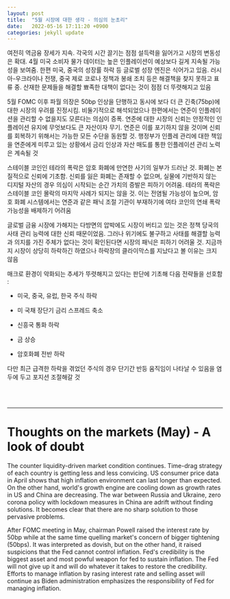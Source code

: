 ```yaml
---
layout: post
title:  "5월 시장에 대한 생각 - 의심의 눈초리"
date:   2022-05-16 17:11:20 +0900
categories: jekyll update
---
```

여전히 역금융 장세가 지속. 각국의 시간 끌기는 점점 설득력을 잃어가고 시장의 변동성은 확대. 4월 미국 소비자 물가 데이터는 높은 인플레이션이 예상보다 길게 지속될 가능성을 보여줌. 한편 미국, 중국의 성장률 하락 등 글로벌 성장 엔진은 식어가고 있음. 러시아-우크라이나 전쟁, 중국 제로 코로나 정책과 봉쇄 조치 등은 해결책을 찾지 못하고 표류 중. 산재한 문제들을 해결할 뾰족한 대책이 없다는 것이 점점 더 뚜렷해지고 있음

5월 FOMC 이후 파월 의장은 50bp 인상을 단행하고 동시에 보다 더 큰 긴축(75bp)에 대한 시장의 우려를 진정시킴. 비둘기적으로 해석되었으나 한편에서는 연준이 인플레이션을 관리할 수 없을지도 모른다는 의심이 증폭. 연준에 대한 시장의 신뢰는 안정적인 인플레이션 유지에 무엇보다도 큰 자산이자 무기. 연준은 이를 포기하지 않을 것이며 신뢰를 회복하기 위해서는 가능한 모든 수단을 동원할 것. 행정부가 인플레 관리에 대한 책임을 연준에게 미루고 있는 상황에서 금리 인상과 자산 매도를 통한 인플레이션 관리 노력은 계속될 것

스테이블 코인인 테라의 폭락은 암호 화폐에 만연한 사기의 일부가 드러난 것. 화폐는 본질적으로 신뢰에 기초함. 신뢰를 잃은 화폐는 존재할 수 없으며, 실물에 기반하지 않는 디지털 자산의 경우 의심이 시작되는 순간 가치의 증발은 피하기 어려움. 테라의 폭락은 스테이블 코인 몰락의 마지막 사례가 되지는 않을 것. 이는 전염될 가능성이 높으며, 암호 화폐 시스템에서는 연준과 같은 패닉 조절 기관이 부재하기에 여타 코인의 연쇄 폭락 가능성을 배제하기 어려움

글로벌 금융 시장에 가해지는 다방면의 압박에도 시장이 버티고 있는 것은 정책 당국의 사태 관리 능력에 대한 신뢰 때문이었음. 그러나 위기에도 불구하고 사태를 해결할 능력과 의지를 가진 주체가 없다는 것이 확인된다면 시장의 패닉은 피하기 어려울 것. 지금까지 시장이 상당히 하락하긴 하였으나 하락장의 클라이막스를 지났다고 볼 이유는 크지 않음

매크로 환경이 악화되는 추세가 뚜렷해지고 있다는 판단에 기초해 다음 전략들을 선호함 :

- 미국, 중국, 유럽, 한국 주식 하락

- 미 국채 장단기 금리 스프레드 축소

- 신흥국 통화 하락

- 금 상승

- 암호화폐 전반 하락

다만 최근 급격한 하락을 겪었던 주식의 경우 단기간 반등 움직임이 나타날 수 있음을 염두에 두고 포지션 조절해갈 것

<br>
<br>

---

<h1> Thoughts on the markets (May) - A look of doubt </h1>

The counter liquidity-driven market condition continues. Time-drag strategy of each country is getting less and less convicing. US consumer price data in April shows that high inflation environment can last longer than expected. On the other hand, world's growth engine are cooling down as growth rates in US and China are decreasing. The war between Russia and Ukraine, zero corona policy with lockdown measures in China are adrift without finding solutions. It becomes clear that there are no sharp solution to those pervasive problems.

After FOMC meeting in May, chairman Powell raised the interest rate by 50bp while at the same time quelling market's concern of bigger tightening (50bps). It was interpreted as dovish, but on the other hand, it raised suspicions that the Fed cannot control inflation. Fed's credibility is the biggest asset and most powful weapon for fed to sustain inflation. The Fed will not give up it and will do whatever it takes to restore the credibility. Efforts to manage inflation by rasing interest rate and selling asset will continue as Biden administration emphasizes the responsibility of Fed for managing inflation.

